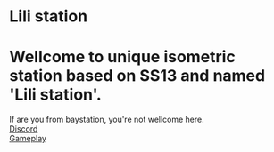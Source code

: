 # Lili station
<h1><b>Wellcome to unique isometric station based on SS13 and named 'Lili station'.</b></h2>
If are you from baystation, you're not wellcome here.</br>
<a href='https://discord.gg/ZZqSwK2'>Discord</a></br>
<a href='https://www.youtube.com/watch?v=GUxNxXW-l94'>Gameplay</a>
